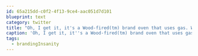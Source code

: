 ```yaml
---
id: 65a215dd-c0f2-4f13-9ce4-aac051d7d101
blueprint: text
category: twitter
title: "Oh, I get it, it's a Wood-fired(tm) brand oven that uses gas. What the fuck. #brandingInsanity"
caption: 'Oh, I get it, it''s a Wood-fired(tm) brand oven that uses gas. What the fuck. <span class="hashtag hashtag_local">#<a href="http://tweettemp.darylchymko.ca/?tag=brandinginsanity">brandingInsanity</a>'
tags:
  - brandingInsanity
---
```

